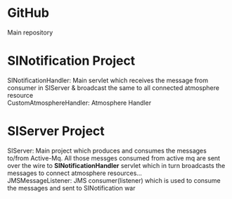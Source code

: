 # GitHub
Main repository

<h1>SINotification Project </h1>

<p>
SINotificationHandler: Main servlet which receives the message from consumer in SIServer & 
broadcast the same to all connected atmosphere resource
</br>
CustomAtmosphereHandler: Atmosphere Handler 
</p>



<h1>SIServer Project </h1>
<p>
SIServer: Main project which produces and consumes the messages to/from Active-Mq. All those messges consumed from active mq are sent over the wire to <b>SINotificationHandler</b> servlet which in turn broadcasts the messages to connect atmosphere resources... 
</br>
JMSMessageListener: JMS consumer(listener) which is used to consume the messages and sent to SINotification war
</p>
